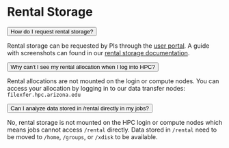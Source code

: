 # Rental Storage

<link rel="stylesheet" href="../../../../overrides/animated_dropdown.css">
<link rel="stylesheet" href="../../../../overrides/spacing.css">

<html>

<!-- General format for HTML 
<button class="collapsible">Question goes here</button>
<div class="content">
  <p>
      Answer goes here
  </p>
</div>
-->

<!-- How do I request rental storage? -->
<button class="collapsible">How do I request rental storage?</button>
<div class="content">
  <p>
       Rental storage can be requested by PIs through the <a href="https://portal.hpc.arizona.edu/portal/">user portal</a>. A guide with screenshots can found in our <a href="../../../../storage_and_transfers/storage/rental_storage/">rental storage documentation</a>. 
  </p>
</div>

<!-- Why can't I see my rental allocation when I log into HPC? --> 
<button class="collapsible">Why can't I see my rental allocation when I log into HPC?</button>
<div class="content">
  <p>
      Rental allocations are not mounted on the login or compute nodes. You can access your allocation by logging in to our data transfer nodes: <code>filexfer.hpc.arizona.edu</code>
  </p>
</div>

<!-- Can I analyze data stored in /rental directly in my jobs? -->
<button class="collapsible">Can I analyze data stored in /rental directly in my jobs?</button>
<div class="content">
  <p>
      No, rental storage is not mounted on the HPC login or compute nodes which means jobs cannot access <code>/rental</code> directly. Data stored in <code>/rental</code> need to be moved to <code>/home</code>, <code>/groups</code>, or <code>/xdisk</code> to be available. 
  </p>
</div>


<div class="vertical-space"></div>
<script src="../../../../overrides/animated_dropdown.js"></script>
</html>